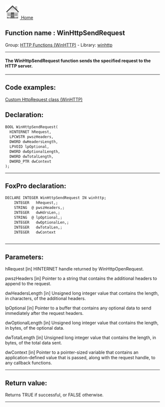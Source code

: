 [<img src="../../images/home.png"> Home ](https://github.com/VFPX/Win32API)  

## Function name : WinHttpSendRequest
Group: [HTTP Functions (WinHTTP)](../../functions_group.md#HTTP_Functions_(WinHTTP))  -  Library: [winhttp](../../Libraries.md#winhttp)  
***  


#### The WinHttpSendRequest function sends the specified request to the HTTP server.
***  


## Code examples:
[Custom HttpRequest class (WinHTTP)](../../samples/sample_397.md)  

## Declaration:
```foxpro  
BOOL WinHttpSendRequest(
  HINTERNET hRequest,
  LPCWSTR pwszHeaders,
  DWORD dwHeadersLength,
  LPVOID lpOptional,
  DWORD dwOptionalLength,
  DWORD dwTotalLength,
  DWORD_PTR dwContext
);  
```  
***  


## FoxPro declaration:
```foxpro  
DECLARE INTEGER WinHttpSendRequest IN winhttp;
	INTEGER   hRequest,;
	STRING  @ pwszHeaders,;
	INTEGER   dwHdrsLen,;
	STRING  @ lpOptional,;
	INTEGER   dwOptionalLen,;
	INTEGER   dwTotalLen,;
	INTEGER   dwContext
  
```  
***  


## Parameters:
hRequest 
[in] HINTERNET handle returned by WinHttpOpenRequest. 

pwszHeaders 
[in] Pointer to a string that contains the additional headers to append to the request.

dwHeadersLength 
[in] Unsigned long integer value that contains the length, in characters, of the additional headers.

lpOptional 
[in] Pointer to a buffer that contains any optional data to send immediately after the request headers. 

dwOptionalLength 
[in] Unsigned long integer value that contains the length, in bytes, of the optional data.

dwTotalLength 
[in] Unsigned long integer value that contains the length, in bytes, of the total data sent. 

dwContext 
[in] Pointer to a pointer-sized variable that contains an application-defined value that is passed, along with the request handle, to any callback functions.   
***  


## Return value:
Returns TRUE if successful, or FALSE otherwise.  
***  

